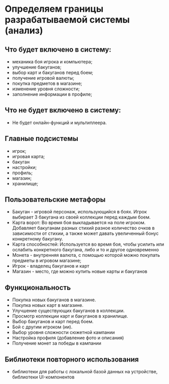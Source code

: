 # Определяем границы разрабатываемой системы (анализ)

## Что будет включено в систему:

- механика боя игрока и компьютера;
- улучшение бакуганов;
- выбор карт и бакуганов перед боем;
- получение игровой валюты;
- покупка предметов в магазине;
- изменение уровня сложности;
- заполнение информации в профиле;

## Что не будет включено в систему:

- Не будет онлайн-функций и мультиплеера.

## Главные подсистемы

- игрок;
- игровая карта;
- бакуган
- настройки;
- профиль;
- магазин;
- хранилище;

## Пользовательские метафоры

- Бакуган - игровой персонаж, использующийся в боях. Игрок выбирает 3 бакугана из своей коллекции перед каждым боем.
- Карта ворот: Во время боя выкладывается на поле игроком. Добавляет бакуганам разных стихий разное
    количество очков в зависимости от стихии, а также может давать увеличенный бонус конкретному бакугану.
- Карта способностей: Используется во время боя, чтобы усилить или ослабить конкретного бакугана, либо и то и другое
  одновременно 
- Монета - внутренняя валюта, с помощью которой можно покупать предметы в игровом магазине;
- Игрок - владелец бакуганов и карт
- Магазин - место, где можно купить новые карты и бакуганов


## Функциональность

- Покупка новых бакуганов в магазине.
- Покупка новых карт в магазине.
- Улучшение существующих бакуганов в коллекции.
- Просмотр коллекции карт и бакуганов в хранилище.
- Выбор бакуганов и карт перед боем.
- Бой с другим игроком (ии).
- Выбор уровня сложности сюжетной кампании
- Настройка профиля (добавление фото и описания)
- Получение монет за победы в кампании

## Библиотеки повторного использования
-  библиотеки для работы с локальной базой данных на устройстве, библиотеки UI-компонентов